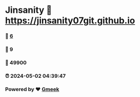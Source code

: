 # Jinsanity :link: https://jinsanity07git.github.io 
### :page_facing_up: [6](https://jinsanity07git.github.io/tag.html) 
### :speech_balloon: 9 
### :hibiscus: 49900 
### :alarm_clock: 2024-05-02 04:39:47 
### Powered by :heart: [Gmeek](https://github.com/Meekdai/Gmeek)
